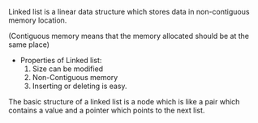 Linked list is a linear data structure which stores data in non-contiguous memory location.

(Contiguous memory means that the memory allocated should be at the same place)





















* Properties of Linked list:
  1. Size can be modified
  2. Non-Contiguous memory
  3. Inserting or deleting is easy.

The basic structure of a linked list is a node which is like a pair which contains a value and a pointer which points to the next list.
